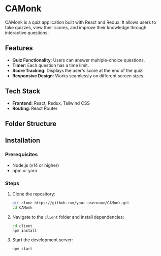 # CAMonk

CAMonk is a quiz application built with React and Redux. It allows users to take quizzes, view their scores, and improve their knowledge through interactive questions.

## Features

- **Quiz Functionality**: Users can answer multiple-choice questions.
- **Timer**: Each question has a time limit.
- **Score Tracking**: Displays the user's score at the end of the quiz.
- **Responsive Design**: Works seamlessly on different screen sizes.

## Tech Stack

- **Frontend**: React, Redux, Tailwind CSS
- **Routing**: React Router

## Folder Structure


## Installation

### Prerequisites

- Node.js (v14 or higher)
- npm or yarn

### Steps

1. Clone the repository:
   ```bash
   git clone https://github.com/your-username/CAMonk.git
   cd CAMonk


2. Navigate to the `client` folder and install dependencies:
   ```bash
   cd client
   npm install
   ```

3. Start the development server:
   ```bash
   npm start
